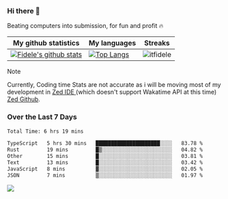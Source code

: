 ### Hi there 👋
<p>Beating computers into submission, for fun and profit 🔥</p>

|My github statistics|My languages|Streaks|
|-|-|-|
|[![Fidele's github stats](https://github-readme-stats.vercel.app/api?username=itfidele&count_private=true&show_icons=true&theme=dark&hide_title=true)](https://github.com/itfidele)|[![Top Langs](https://github-readme-stats.vercel.app/api/top-langs/?username=itfidele&show_icons=true&langs_count=8&theme=dark&layout=compact&hide_title=true)](https://github.com/itfidele)|![itfidele](https://github-readme-streak-stats.herokuapp.com/?user=itfidele&theme=dark)

> [!NOTE]  
> Currently, Coding time Stats are not accurate as i will be moving most of my development in <a href="https://zed.dev" target="_blank"> Zed IDE </a> (which doesn't support Wakatime API at this time) <a href="https://github.com/zed-industries/zed">Zed Github</a>.

### Over the Last 7 Days
<!--START_SECTION:waka-->

```txt
Total Time: 6 hrs 19 mins

TypeScript   5 hrs 30 mins   █████████████████████░░░░   83.78 %
Rust         19 mins         █▒░░░░░░░░░░░░░░░░░░░░░░░   04.82 %
Other        15 mins         █░░░░░░░░░░░░░░░░░░░░░░░░   03.81 %
Text         13 mins         █░░░░░░░░░░░░░░░░░░░░░░░░   03.42 %
JavaScript   8 mins          ▓░░░░░░░░░░░░░░░░░░░░░░░░   02.05 %
JSON         7 mins          ▒░░░░░░░░░░░░░░░░░░░░░░░░   01.97 %
```

<!--END_SECTION:waka-->



![](https://komarev.com/ghpvc/?username=itfidele)
